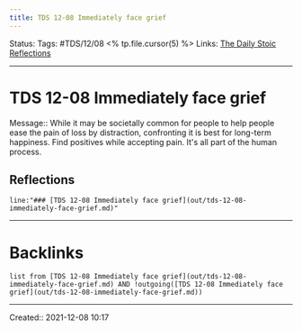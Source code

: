 ```yaml
---
title: TDS 12-08 Immediately face grief
---
```


Status:
Tags: #TDS/12/08 <% tp.file.cursor(5) %>
Links: [The Daily Stoic Reflections](out/the-daily-stoic-reflections.md)
___
# TDS 12-08 Immediately face grief
Message:: While it may be societally common for people to help people ease the pain of loss by distraction, confronting it is best for long-term happiness. Find positives while accepting pain. It's all part of the human process.

## Reflections
 ```query
line:"### [TDS 12-08 Immediately face grief](out/tds-12-08-immediately-face-grief.md)"
```
___
# Backlinks
```dataview
list from [TDS 12-08 Immediately face grief](out/tds-12-08-immediately-face-grief.md) AND !outgoing([TDS 12-08 Immediately face grief](out/tds-12-08-immediately-face-grief.md))
```
___

Created:: 2021-12-08 10:17

